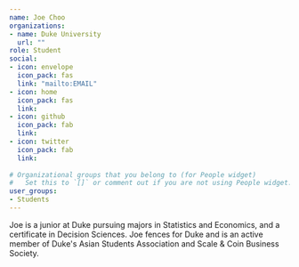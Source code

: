 ```yaml
---
name: Joe Choo
organizations:
- name: Duke University
  url: ""
role: Student
social:
- icon: envelope
  icon_pack: fas
  link: "mailto:EMAIL"
- icon: home
  icon_pack: fas
  link: 
- icon: github
  icon_pack: fab
  link: 
- icon: twitter
  icon_pack: fab
  link: 
  
# Organizational groups that you belong to (for People widget)
#   Set this to `[]` or comment out if you are not using People widget.  
user_groups:
- Students
---
```


Joe is a junior at Duke pursuing majors in Statistics and Economics, and a certificate in Decision Sciences. Joe fences for Duke and is an active member of Duke's Asian Students Association and Scale & Coin Business Society. 